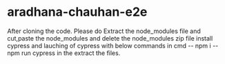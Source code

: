 # aradhana-chauhan-e2e
After cloning the code.
Please do Extract the node_modules file and cut,paste the node_modules and delete the node_modules zip file
install cypress and lauching of cypress with below commands in cmd
-- npm i
-- npm run cypress in the extract the files.
